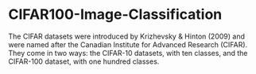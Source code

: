 # CIFAR100-Image-Classification
The CIFAR datasets were introduced by Krizhevsky &amp; Hinton (2009) and were named after the Canadian Institute for Advanced Research (CIFAR). They come in two ways: the CIFAR-10 datasets, with ten classes, and the CIFAR-100 dataset, with one hundred classes. 
